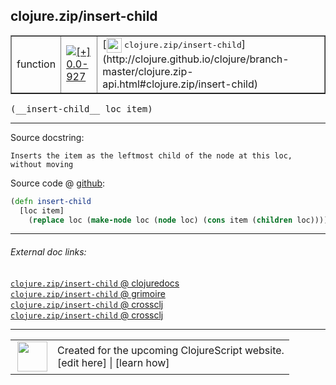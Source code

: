 ## clojure.zip/insert-child



 <table border="1">
<tr>
<td>function</td>
<td><a href="https://github.com/cljsinfo/cljs-api-docs/tree/0.0-927"><img valign="middle" alt="[+] 0.0-927" title="Added in 0.0-927" src="https://img.shields.io/badge/+-0.0--927-lightgrey.svg"></a> </td>
<td>
[<img height="24px" valign="middle" src="http://i.imgur.com/1GjPKvB.png"> <samp>clojure.zip/insert-child</samp>](http://clojure.github.io/clojure/branch-master/clojure.zip-api.html#clojure.zip/insert-child)
</td>
</tr>
</table>


 <samp>
(__insert-child__ loc item)<br>
</samp>

---





Source docstring:

```
Inserts the item as the leftmost child of the node at this loc,
without moving
```


Source code @ [github](https://github.com/clojure/clojurescript/blob/r3149/src/cljs/clojure/zip.cljs#L194-L198):

```clj
(defn insert-child
  [loc item]
    (replace loc (make-node loc (node loc) (cons item (children loc)))))
```

<!--
Repo - tag - source tree - lines:

 <pre>
clojurescript @ r3149
└── src
    └── cljs
        └── clojure
            └── <ins>[zip.cljs:194-198](https://github.com/clojure/clojurescript/blob/r3149/src/cljs/clojure/zip.cljs#L194-L198)</ins>
</pre>

-->

---



###### External doc links:

[`clojure.zip/insert-child` @ clojuredocs](http://clojuredocs.org/clojure.zip/insert-child)<br>
[`clojure.zip/insert-child` @ grimoire](http://conj.io/store/v1/org.clojure/clojure/1.7.0-beta3/clj/clojure.zip/insert-child/)<br>
[`clojure.zip/insert-child` @ crossclj](http://crossclj.info/fun/clojure.zip/insert-child.html)<br>
[`clojure.zip/insert-child` @ crossclj](http://crossclj.info/fun/clojure.zip.cljs/insert-child.html)<br>

---

 <table>
<tr><td>
<img valign="middle" align="right" width="48px" src="http://i.imgur.com/Hi20huC.png">
</td><td>
Created for the upcoming ClojureScript website.<br>
[edit here] | [learn how]
</td></tr></table>

[edit here]:https://github.com/cljsinfo/cljs-api-docs/blob/master/cljsdoc/clojure.zip_insert-child.cljsdoc
[learn how]:https://github.com/cljsinfo/cljs-api-docs/wiki/cljsdoc-files

<!--

This information was too distracting to show to readers, but I'll leave it
commented here since it is helpful to:

- pretty-print the data used to generate this document
- and show how to retrieve that data



The API data for this symbol:

```clj
{:ns "clojure.zip",
 :name "insert-child",
 :signature ["[loc item]"],
 :history [["+" "0.0-927"]],
 :type "function",
 :full-name-encode "clojure.zip_insert-child",
 :source {:code "(defn insert-child\n  [loc item]\n    (replace loc (make-node loc (node loc) (cons item (children loc)))))",
          :title "Source code",
          :repo "clojurescript",
          :tag "r3149",
          :filename "src/cljs/clojure/zip.cljs",
          :lines [194 198]},
 :full-name "clojure.zip/insert-child",
 :clj-symbol "clojure.zip/insert-child",
 :docstring "Inserts the item as the leftmost child of the node at this loc,\nwithout moving"}

```

Retrieve the API data for this symbol:

```clj
;; from Clojure REPL
(require '[clojure.edn :as edn])
(-> (slurp "https://raw.githubusercontent.com/cljsinfo/cljs-api-docs/catalog/cljs-api.edn")
    (edn/read-string)
    (get-in [:symbols "clojure.zip/insert-child"]))
```

-->
